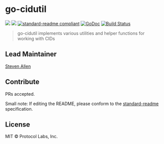 # go-cidutil

[![](https://img.shields.io/badge/made%20by-Protocol%20Labs-blue.svg?style=flat-square)](http://ipn.io)
[![](https://img.shields.io/badge/project-IPFS-blue.svg?style=flat-square)](http://ipfs.io/)
[![standard-readme compliant](https://img.shields.io/badge/standard--readme-OK-green.svg?style=flat-square)](https://github.com/RichardLitt/standard-readme)
[![GoDoc](https://godoc.org/github.com/ipfs/go-ipfs-cidutil?status.svg)](https://godoc.org/github.com/ipfs/go-ipfs-cidutil)
[![Build Status](https://travis-ci.org/ipfs/go-ipfs-cidutil.svg?branch=master)](https://travis-ci.org/ipfs/go-ipfs-cidutil)

> go-cidutil implements various utilities and helper functions for working with CIDs

## Lead Maintainer

[Steven Allen](https://github.com/Stebalien)

## Contribute

PRs accepted.

Small note: If editing the README, please conform to the [standard-readme](https://github.com/RichardLitt/standard-readme) specification.

## License

MIT © Protocol Labs, Inc.

